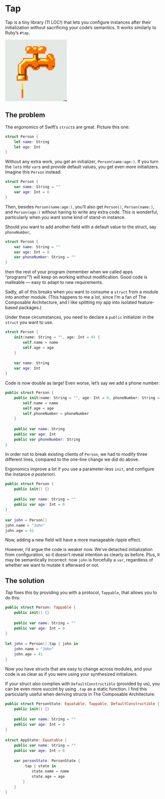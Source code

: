 # Tap
Tap is a tiny library (11 LOC!) that lets you configure instances after
their initialization without sacrificing your code’s semantics.
It works similarly to Ruby’s `#tap`.

<img src="docs/images/logo.png" width="200">

## The problem
The ergonomics of Swift’s `struct`s are great. Picture this one:

```swift
struct Person {
    let name: String
    let age: Int
}
```

Without any extra work, you get an initializer, `Person(name:age:)`. If you turn the `let`s
into `var`s and provide default values, you get even more initializers. Imagine
this `Person` instead:

```swift
struct Person {
    var name: String = ""
    var age: Int = 0
}
```

Then, besides `Person(name:age:)`, you’ll also get `Person()`, `Person(name:)`, and `Person(age:)` without having to write any extra code. This is wonderful, particularly when
you want some kind of stand-in instance.

Should you want to add another field with a default value to the struct, say `phoneNumber`,

```swift
struct Person {
    var name: String = ""
    var age: Int = 0
    var phoneNumber: String = ""
}
```

then the rest of your program (remember when we called apps “programs”?)
will keep on working without modification. Good code
is malleable — easy to adapt to new requirements.

Sadly, all of this breaks when you want to consume a `struct` from a module
into another module. (This happens to me a lot, since I’m a fan of The Composable Architecture,
and I like splitting my app into isolated feature-based packages.)

Under these circumstances, you need to declare a `public` initializer in the `struct` you want to use.

```swift
struct Person {
    init(name: String = "", age: Int = 0) {
        self.name = name
        self.age = age
    }

    var name: String
    var age: Int
}
```

Code is now double as large! Even worse, let’s say we add a phone number:

```swift
public struct Person {
    public init(name: String = "", age: Int = 0, phoneNumber: String = "") {
        self.name = name
        self.age = age
        self.phoneNumber = phoneNumber
    }

    public var name: String
    public var age: Int
    public var phoneNumber: String
}
```
In order not to break existing clients of `Person`, we had to modify
 three different lines, compared to the one-line change we did
do above.

Ergonomics improve a lot if you use a parameter-less `init`, and configure the instance
_a posteriori_.

```swift
public struct Person {
    public init() {}

    public var name: String = ""
    public var age: Int = 0
}

var john = Person()
john.name = "John"
john.age = 41
```

Now, adding a new field will have a more manageable ripple effect.

However, I’d argue the code is weaker now. We’ve detached
initialization from configuration, so it doesn’t reveal intention as clearly as 
before. Plus,
it may be semantically incorrect: now `john` is forcefully a `var`,
regardless of whether we want to mutate it afterward or not.

## The solution
*Tap* fixes this by providing you with a protocol, `Tappable`,
that allows you to do this:

```swift
public struct Person: Tappable {
    public init() {}

    public var name: String = ""
    public var age: Int = 0
}

let john = Person().tap { john in
    john.name = "John"
    john.age = 41
}
```

Now you have structs that are easy to change across modules, and your code is as clear as if you were using your synthesized initializers.

If your struct also complies with `DefaultConstructible` (provided by us), you can be
even more succint by using `.tap` as a static function. I find this particularly 
useful when deriving structs in The Composable Architecture:

```swift
public struct PersonState: Equatable, Tappable, DefaultConstructible {
    public init() {}

    public var name: String = ""
    public var age: Int = 0
}

struct AppState: Equatable {
    public var name: String = ""
    public var age: Int = 0

    var personState: PersonState {
        .tap { state in
            state.name = name
            state.age = age
        }
    }
}
```
